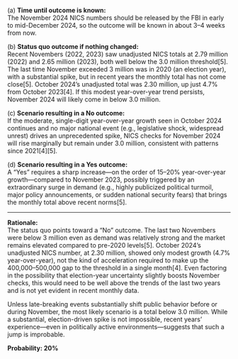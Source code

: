 (a) **Time until outcome is known:**  
The November 2024 NICS numbers should be released by the FBI in early to mid-December 2024, so the outcome will be known in about 3–4 weeks from now.

(b) **Status quo outcome if nothing changed:**  
Recent Novembers (2022, 2023) saw unadjusted NICS totals at 2.79 million (2022) and 2.65 million (2023), both well below the 3.0 million threshold[5]. The last time November exceeded 3 million was in 2020 (an election year), with a substantial spike, but in recent years the monthly total has not come close[5]. October 2024’s unadjusted total was 2.30 million, up just 4.7% from October 2023[4]. If this modest year-over-year trend persists, November 2024 will likely come in below 3.0 million.

(c) **Scenario resulting in a No outcome:**  
If the moderate, single-digit year-over-year growth seen in October 2024 continues and no major national event (e.g., legislative shock, widespread unrest) drives an unprecedented spike, NICS checks for November 2024 will rise marginally but remain under 3.0 million, consistent with patterns since 2021[4][5].

(d) **Scenario resulting in a Yes outcome:**  
A “Yes” requires a sharp increase—on the order of 15–20% year-over-year growth—compared to November 2023, possibly triggered by an extraordinary surge in demand (e.g., highly publicized political turmoil, major policy announcements, or sudden national security fears) that brings the monthly total above recent norms[5].

---

**Rationale:**  
The status quo points toward a “No” outcome. The last two Novembers were below 3 million even as demand was relatively strong and the market remains elevated compared to pre-2020 levels[5]. October 2024’s unadjusted NICS number, at 2.30 million, showed only modest growth (4.7% year-over-year), not the kind of acceleration required to make up the 400,000–500,000 gap to the threshold in a single month[4]. Even factoring in the possibility that election-year uncertainty slightly boosts November checks, this would need to be well above the trends of the last two years and is not yet evident in recent monthly data.

Unless late-breaking events substantially shift public behavior before or during November, the most likely scenario is a total below 3.0 million. While a substantial, election-driven spike is not impossible, recent years’ experience—even in politically active environments—suggests that such a jump is improbable.

**Probability: 20%**